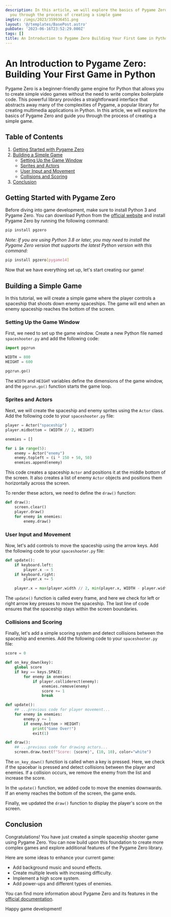 ```yaml
---
description: In this article, we will explore the basics of Pygame Zero and guide
  you through the process of creating a simple game
imgSrc: /imgs/2023/359936451.png
layout: '@/templates/BasePost.astro'
pubDate: '2023-06-16T23:52:29.000Z'
tags: []
title: An Introduction to Pygame Zero Building Your First Game in Python
---
```


# An Introduction to Pygame Zero: Building Your First Game in Python

Pygame Zero is a beginner-friendly game engine for Python that allows you to create simple video games without the need to write complex boilerplate code. This powerful library provides a straightforward interface that abstracts away many of the complexities of Pygame, a popular library for creating multimedia applications in Python. In this article, we will explore the basics of Pygame Zero and guide you through the process of creating a simple game.

## Table of Contents

1. [Getting Started with Pygame Zero](#getting-started)
2. [Building a Simple Game](#building-a-simple-game)
     - [Setting Up the Game Window](#setting-up-the-game-window)
     - [Sprites and Actors](#sprites-and-actors)
     - [User Input and Movement](#user-input-and-movement)
     - [Collisions and Scoring](#collisions-and-scoring)
3. [Conclusion](#conclusion)

## Getting Started with Pygame Zero<a name="getting-started"></a>

Before diving into game development, make sure to install Python 3 and Pygame Zero. You can download Python from the [official website](https://www.python.org/downloads/) and install Pygame Zero by running the following command:

```bash
pip install pgzero
```

_Note: If you are using Python 3.8 or later, you may need to install the Pygame Zero version that supports the latest Python version with this command:_

```bash
pip install pgzero[pygame14]
```

Now that we have everything set up, let's start creating our game!

## Building a Simple Game<a name="building-a-simple-game"></a>

In this tutorial, we will create a simple game where the player controls a spaceship that shoots down enemy spaceships. The game will end when an enemy spaceship reaches the bottom of the screen.

### Setting Up the Game Window<a name="setting-up-the-game-window"></a>

First, we need to set up the game window. Create a new Python file named `spaceshooter.py` and add the following code:

```python
import pgzrun

WIDTH = 800
HEIGHT = 600

pgzrun.go()
```

The `WIDTH` and `HEIGHT` variables define the dimensions of the game window, and the `pgzrun.go()` function starts the game loop.

### Sprites and Actors<a name="sprites-and-actors"></a>

Next, we will create the spaceship and enemy sprites using the `Actor` class. Add the following code to your `spaceshooter.py` file:

```python
player = Actor("spaceship")
player.midbottom = (WIDTH // 2, HEIGHT)

enemies = []

for i in range(5):
    enemy = Actor("enemy")
    enemy.topleft = (i * 150 + 50, 50)
    enemies.append(enemy)
```

This code creates a spaceship `Actor` and positions it at the middle bottom of the screen. It also creates a list of enemy `Actor` objects and positions them horizontally across the screen.

To render these actors, we need to define the `draw()` function:

```python
def draw():
    screen.clear()
    player.draw()
    for enemy in enemies:
        enemy.draw()
```

### User Input and Movement<a name="user-input-and-movement"></a>

Now, let's add controls to move the spaceship using the arrow keys. Add the following code to your `spaceshooter.py` file:

```python
def update():
    if keyboard.left:
        player.x -= 5
    if keyboard.right:
        player.x += 5

    player.x = max(player.width // 2, min(player.x, WIDTH - player.width // 2))
```

The `update()` function is called every frame, and here we check for left or right arrow key presses to move the spaceship. The last line of code ensures that the spaceship stays within the screen boundaries.

### Collisions and Scoring<a name="collisions-and-scoring"></a>

Finally, let's add a simple scoring system and detect collisions between the spaceship and enemies. Add the following code to your `spaceshooter.py` file:

```python
score = 0

def on_key_down(key):
    global score
    if key == keys.SPACE:
        for enemy in enemies:
            if player.colliderect(enemy):
                enemies.remove(enemy)
                score += 1
                break

def update():
    ## ...previous code for player movement...
    for enemy in enemies:
        enemy.y += 1
        if enemy.bottom > HEIGHT:
            print("Game Over!")
            exit(1)

def draw():
    ## ...previous code for drawing actors...
    screen.draw.text(f"Score: {score}", (10, 10), color="white")
```

The `on_key_down()` function is called when a key is pressed. Here, we check if the spacebar is pressed and detect collisions between the player and enemies. If a collision occurs, we remove the enemy from the list and increase the score.

In the `update()` function, we added code to move the enemies downwards. If an enemy reaches the bottom of the screen, the game ends.

Finally, we updated the `draw()` function to display the player's score on the screen.

## Conclusion<a name="conclusion"></a>

Congratulations! You have just created a simple spaceship shooter game using Pygame Zero. You can now build upon this foundation to create more complex games and explore additional features of the Pygame Zero library.

Here are some ideas to enhance your current game:

- Add background music and sound effects.
- Create multiple levels with increasing difficulty.
- Implement a high score system.
- Add power-ups and different types of enemies.

You can find more information about Pygame Zero and its features in the [official documentation](https://pygame-zero.readthedocs.io/en/stable/).

Happy game development!